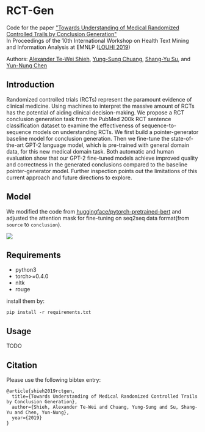# RCT-Gen

Code for the paper ["Towards Understanding of Medical Randomized Controlled Trails by Conclusion Generation"](#)  
In Proceedings of the 10th International Workshop on Health Text Mining and Information Analysis at EMNLP ([LOUHI 2019](https://louhi2019.fbk.eu/))

Authors: [Alexander Te-Wei Shieh](https://lipolysis.github.io/), [Yung-Sung Chuang](https://voidism.github.io/), [Shang-Yu Su](https://www.shangyusu.com/), and [Yun-Nung Chen](https://www.csie.ntu.edu.tw/~yvchen/index.html)


## Introduction
Randomized controlled trials (RCTs) represent the paramount evidence of clinical medicine. Using machines to interpret the massive amount of RCTs has the potential of aiding clinical decision-making. We propose a RCT conclusion generation task from the PubMed 200k RCT sentence classification dataset to examine the effectiveness of sequence-to-sequence models on understanding RCTs. We first build a pointer-generator baseline model for conclusion generation. Then we fine-tune the state-of-the-art GPT-2 language model, which is pre-trained with general domain data, for this new medical domain task.
Both automatic and human evaluation show that our GPT-2 fine-tuned models achieve improved quality and correctness in the generated conclusions compared to the baseline pointer-generator model. 
Further inspection points out the limitations of this current approach and future directions to explore.

## Model

We modified the code from [huggingface/pytorch-pretrained-bert](https://github.com/huggingface/transformers) and adjusted the attention mask for fine-tuning on seq2seq data format(from `source` to `conclusion`).

<!-- ![](https://i.imgur.com/o5EkmCn.png) -->
![](https://i.imgur.com/zDKjfua.png)

## Requirements
- python3
- torch>=0.4.0
- nltk
- rouge

install them by:
```
pip install -r requirements.txt
```

## Usage

TODO

## Citation

Please use the following bibtex entry:

```
@article{shieh2019rctgen,
  title={Towards Understanding of Medical Randomized Controlled Trails by Conclusion Generation},
  author={Shieh, Alexander Te-Wei and Chuang, Yung-Sung and Su, Shang-Yu and Chen, Yun-Nung},
  year={2019}
}
```
